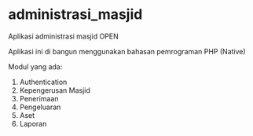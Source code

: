 # administrasi_masjid
Aplikasi administrasi masjid OPEN

Aplikasi ini di bangun menggunakan bahasan pemrograman PHP (Native)

Modul yang ada:
1. Authentication
2. Kepengerusan Masjid
3. Penerimaan
4. Pengeluaran
5. Aset
6. Laporan
